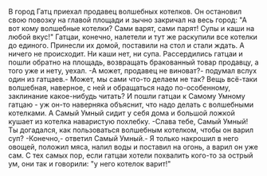   В город Гатц приехал продавец волшебных котелков. Он остановил свою повозку на главой площади и зычно закричал на весь город: "А вот кому волшебные котелки? Сами варят, сами парят! Супы и каши на любой вкус!"
Гатцаи, конечно, налетели и тут же раскупили все котелки до единого. Принесли их домой, поставили на стол и стали ждать. А ничего не происходит. Ни каши нет, ни супа. Рассердились гатцаи и пошли обратно на площадь, возвращать бракованный товар продавцу, а того уже и нету, уехал.
-А может, продавец не виноват?- подумал вслух один из гатцаев.- Может, мы сами что-то делаем не так? Вещь всё-таки волшебная, наверное, с ней и обращаться надо по-особенному, заклинание какое-нибудь читать?
И пошли гатцаи к Самому Умному гатцаю - уж он-то наверняка объяснит, что надо делать с волшебными котелками.
А Самый Умный сидит у себя дома и большой ложкой кушает из котелка наваристую похлебку.
-Слава тебе, Самый Умный! Ты догадался, как пользоваться волшебным котелком, чтобы он варил суп?
-Конечно,- ответил Самый Умный.- Я только накрошил в него овощей, положил мяса, налил воды и поставил на огонь, а варил он уже сам.
С тех самых пор, если гатцаи хотели похвалить кого-то за острый ум, они так и говорили: "у него котелок варит!"    